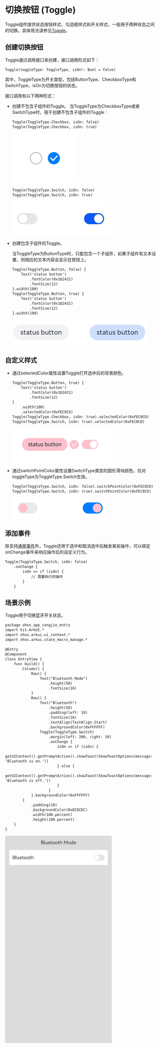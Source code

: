 # 切换按钮 (Toggle)

Toggle组件提供状态按钮样式、勾选框样式和开关样式，一般用于两种状态之间的切换。具体用法请参见[Toggle](../../../reference/source_zh_cn/arkui-cj/cj-button-picker-toggle.md)。

## 创建切换按钮

Toggle通过调用接口来创建，接口调用形式如下：

```cangjie
Toggle(toggleType: ToggleType, isOn!: Bool = false)
```

其中，ToggleType为开关类型，包括ButtonType、CheckboxType和SwitchType，isOn为切换按钮的状态。

接口调用有以下两种形式：

- 创建不包含子组件的Toggle。
  当ToggleType为CheckboxType或者SwitchType时，用于创建不包含子组件的Toggle：

  ```cangjie
  Toggle(ToggleType.Checkbox, isOn: false)
  Toggle(ToggleType.Checkbox, isOn: true)
  ```

  ![Toggle](figures/Toggle.png)

  ```cangjie
  Toggle(ToggleType.Switch, isOn: false)
  Toggle(ToggleType.Switch, isOn: true)
  ```

  ![Toggle1](figures/Toggle1.png)

- 创建包含子组件的Toggle。

  当ToggleType为ButtonType时，只能包含一个子组件，如果子组件有文本设置，则相应的文本内容会显示在按钮上。

  ```cangjie
  Toggle(ToggleType.Button, false) {
      Text('status button')
          .fontColor(0x182431)
          .fontSize(12)
  }.width(100)
  Toggle(ToggleType.Button, true) {
      Text('status button')
          .fontColor(0x182431)
          .fontSize(12)
  }.width(100)
  ```

  ![Toggle2](figures/Toggle2.png)

## 自定义样式

- 通过selectedColor属性设置Toggle打开选中后的背景颜色。

  ```cangjie
  Toggle(ToggleType.Button, true) {
      Text('status button')
          .fontColor(0x182431)
          .fontSize(12)
  }
      .width(100)
      .selectedColor(0xFEC0CD)
  Toggle(ToggleType.Checkbox, isOn: true).selectedColor(0xFEC0CD)
  Toggle(ToggleType.Switch, isOn: true).selectedColor(0xFEC0CD)
  ```

  ![Toggle3](figures/Toggle3.png)

- 通过switchPointColor属性设置SwitchType类型的圆形滑块颜色，仅对toggleType为ToggleType.Switch生效。

  ```cangjie
  Toggle(ToggleType.Switch, isOn: false).switchPointColor(0xFEC0CD)
  Toggle(ToggleType.Switch, isOn: true).switchPointColor(0xFEC0CD)
  ```

  ![Toggle4](figures/Toggle4.png)

## 添加事件

除支持[通用事件](../../../reference/source_zh_cn/arkui-cj/cj-universal-event-click.md)外，Toggle还用于选中和取消选中后触发某些操作，可以绑定onChange事件来响应操作后的自定义行为。

```cangjie
Toggle(ToggleType.Switch, isOn: false)
    .onChange {
        isOn => if (isOn) {
            // 需要执行的操作
        }
    }
```

## 场景示例

Toggle用于切换蓝牙开关状态。

 <!-- run -->

```cangjie
package ohos_app_cangjie_entry
import kit.ArkUI.*
import ohos.arkui.ui_context.*
import ohos.arkui.state_macro_manage.*

@Entry
@Component
class EntryView {
    func build() {
        Column() {
            Row() {
                Text("Bluetooth Mode")
                    .height(50)
                    .fontSize(16)
            }
            Row() {
                Text("Bluetooth")
                    .height(50)
                    .padding(left: 10)
                    .fontSize(16)
                    .textAlign(TextAlign.Start)
                    .backgroundColor(0xFFFFFF)
                Toggle(ToggleType.Switch)
                    .margin(left: 200, right: 10)
                    .onChange {
                        isOn => if (isOn) {
                            getUIContext().getPromptAction().showToast(ShowToastOptions(message: 'Bluetooth is on.'))
                        } else {
                            getUIContext().getPromptAction().showToast(ShowToastOptions(message: 'Bluetooth is off.'))
                        }
                    }
            }.backgroundColor(0xFFFFFF)
        }
            .padding(10)
            .backgroundColor(0xDCDCDC)
            .width(100.percent)
            .height(100.percent)
    }
}
```

![Toggle5](figures/Toggle5.gif)
